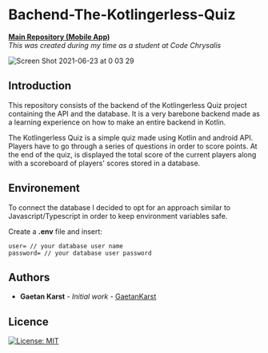 # Bachend-The-Kotlingerless-Quiz

**[Main Repository (Mobile App)](https://github.com/GaetanKarst/The-Kotlingerless-Quiz)**  
*This was created during my time as a student at Code Chrysalis*

![Screen Shot 2021-06-23 at 0 03 29](https://user-images.githubusercontent.com/66731438/122949680-d1111b80-d3b6-11eb-90d0-e63e6b7fc456.png) 

## Introduction

This repository consists of the backend of the Kotlingerless Quiz project containing the API and the database. It is a very barebone backend made as a learning experience on how to make an entire backend in Kotlin.

The Kotlingerless Quiz is a simple quiz made using Kotlin and android API. Players have to go through a series of questions in order to score points.
At the end of the quiz, is displayed the total score of the current players along with a scoreboard of players' scores stored in a database.

## Environement

To connect the database I decided to opt for an approach similar to Javascript/Typescript in order to keep environment variables safe.

Create a **.env** file and insert: 

```
user= // your database user name
password= // your database user password
```

## Authors

- **Gaetan Karst** - _Initial work_ - [GaetanKarst](https://github.com/GaetanKarst)


## Licence

[![License: MIT](https://img.shields.io/badge/License-MIT-yellow.svg)](https://opensource.org/licenses/MIT)
